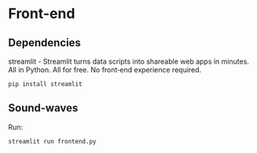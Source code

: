 # Front-end

## Dependencies

streamlit - Streamlit turns data scripts into shareable web apps in minutes.
All in Python. All for free. No front‑end experience required.

`pip install streamlit`

## Sound-waves
Run: 

`streamlit run frontend.py`


